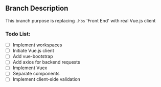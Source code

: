 ## Branch Description  

This branch purpose is replacing `.hbs` 'Front End' with real Vue.js client

### Todo List:  
- [ ] Implement workspaces
- [ ] Initiate Vue.js client
- [ ] Add vue-bootstrap
- [ ] Add axios for backend requests
- [ ] Implement Vuex
- [ ] Separate components
- [ ] Implement client-side validation